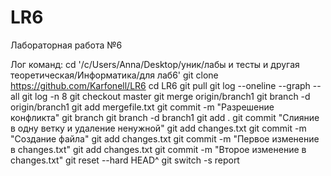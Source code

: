 # LR6
Лабораторная работа №6

Лог команд:
cd '/c/Users/Anna/Desktop/уник/лабы и тесты и другая теоретическая/Информатика/для лаб6'
git clone https://github.com/Karfonell/LR6
cd LR6
git pull
git log --oneline --graph --all
git log -n 8
git checkout master
git merge origin/branch1
git branch -d origin/branch1
git add mergefile.txt
git commit -m "Разрешение конфликта"
git branch
git branch -d branch1
git add .
git commit "Слияние в одну ветку и удаление ненужной"
git add changes.txt
git commit -m "Создание файла"
git add changes.txt
git commit -m "Первое изменение в changes.txt"
git add changes.txt
git commit -m "Второе изменение в changes.txt"
git reset --hard HEAD^
git switch -s report